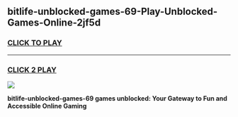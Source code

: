 
## bitlife-unblocked-games-69-Play-Unblocked-Games-Online-2jf5d
<h3>
<a href="https://premium76.site?title=bitlife-unblocked-games-69&ref=25A">CLICK TO PLAY</a></h3>
<hr>

<h3>
<a href="https://premium76.site?title=bitlife-unblocked-games-69&ref=25A">CLICK 2 PLAY</a>
  
</h3>

<a href="https://premium76.site?title=bitlife-unblocked-games-69&ref=25A"><img src="https://clearcache.store/games.png"></a>


**bitlife-unblocked-games-69 games unblocked: Your Gateway to Fun and Accessible Online Gaming**
